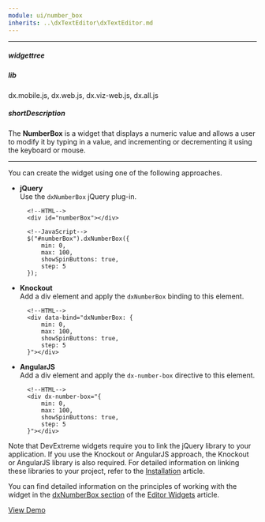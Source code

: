 ```yaml
---
module: ui/number_box
inherits: ..\dxTextEditor\dxTextEditor.md
---
```

---
##### widgettree

##### lib
dx.mobile.js, dx.web.js, dx.viz-web.js, dx.all.js

##### shortDescription
The **NumberBox** is a widget that displays a numeric value and allows a user to modify it by typing in a value, and incrementing or decrementing it using the keyboard or mouse.

---
You can create the widget using one of the following approaches.

- **jQuery**  
 Use the `dxNumberBox` jQuery plug-in.

        <!--HTML-->
        <div id="numberBox"></div>

    <!---->

        <!--JavaScript-->
        $("#numberBox").dxNumberBox({
            min: 0,
            max: 100,
            showSpinButtons: true,
            step: 5
        });

- **Knockout**  
 Add a div element and apply the `dxNumberBox` binding to this element.

        <!--HTML-->
        <div data-bind="dxNumberBox: {
            min: 0,
            max: 100,
            showSpinButtons: true,
            step: 5
        }"></div>

- **AngularJS**  
 Add a div element and apply the `dx-number-box` directive to this element.

        <!--HTML-->
        <div dx-number-box="{
            min: 0,
            max: 100,
            showSpinButtons: true,
            step: 5
        }"></div>

Note that DevExtreme widgets require you to link the jQuery library to your application. If you use the Knockout or AngularJS approach, the Knockout or AngularJS library is also required. For detailed information on linking these libraries to your project, refer to the [Installation](/concepts/10%20UI%20Widgets/0%20Basics/01%20Installation '/Documentation/Guide/UI_Widgets/Basics/Installation/') article.

You can find detailed information on the principles of working with the widget in the [dxNumberBox section](/concepts/10%20UI%20Widgets/10%20UI%20Widget%20Categories/20%20Editor%20Widgets/List%20of%20Editor%20Widgets/dxNumberBox.md '/Documentation/Guide/UI_Widgets/UI_Widget_Categories/Editor_Widgets/#List_of_Editor_Widgets/dxNumberBox') of the [Editor Widgets](/concepts/10%20UI%20Widgets/10%20UI%20Widget%20Categories/20%20Editor%20Widgets '/Documentation/Guide/UI_Widgets/UI_Widget_Categories/Editor_Widgets/') article.

<a href="http://js.devexpress.com/Demos/WidgetsGallery/#demo/editorsnumberboxnumberboxnumberbox/" class="button orange small fix-width-155" style="margin-right: 20px;" target="_blank">View Demo</a>